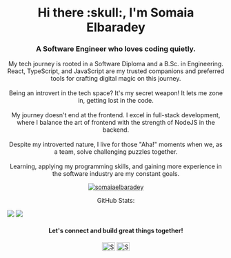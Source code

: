 <h1 align="center">Hi there :skull:, I'm Somaia Elbaradey</h1>
<h3 align="center">A Software Engineer who loves coding quietly. </h3>

 <p align="center"> My tech journey is rooted in a Software Diploma and a B.Sc. in Engineering. </br> React, TypeScript, and JavaScript are my trusted companions and preferred tools for crafting digital magic on this journey.</br></br> Being an introvert in the tech space? It's my secret weapon! It lets me zone in, getting lost in the code.</br></br> My journey doesn't end at the frontend. I excel in full-stack development, where I balance the art of frontend with the strength of NodeJS in the backend.</br></br>Despite my introverted nature, I live for those "Aha!" moments when we, as a team, solve challenging puzzles together.</br></br> Learning, applying my programming skills, and gaining more experience in the software industry are my constant goals. </br>
</p>






<!-- <p align="center"><img src="https://github-readme-stats.vercel.app/api/top-langs?username=somaiaelbaradey&show_icons=true&locale=en&layout=compact" alt="somaiaelbaradey" /></p> -->

 
<p align="center"> <a href="https://github.com/ryo-ma/github-profile-trophy"><img src="https://github-profile-trophy.vercel.app/?username=somaiaelbaradey&rank=SECRET,SSS,SS,S,AAA,AA,A,B,C&margin-w=15&margin-h=15" alt="somaiaelbaradey" /></a>



 <p align="center">
 GitHub Stats:
  
![](https://github-readme-stats.vercel.app/api/top-langs/?username=somaiaelbaradey&hide_border=true&include_all_commits=true&count_private=true&layout=compact)   ![](https://github-readme-streak-stats.herokuapp.com/?user=somaiaelbaradey&hide_border=true&starting_year=2020)
</p>


<h4 align="center">Let's connect and build great things together!</h4>
<p align="center">
<a href="https://www.linkedin.com/in/somaiaelbaradey/" target="blank"><img align="center" src="https://cdn.jsdelivr.net/npm/simple-icons@3.0.1/icons/linkedin.svg" alt="Somaia Elbaradey" height="20" width="30" /></a>
  <a href="mailto:somayaelbaradey@gmail.com" target="blank"><img align="center" src="https://cdn.jsdelivr.net/npm/simple-icons@3.0.1/icons/gmail.svg" alt="Somaya Elbaradey" height="20" width="30" /></a>
</p>
